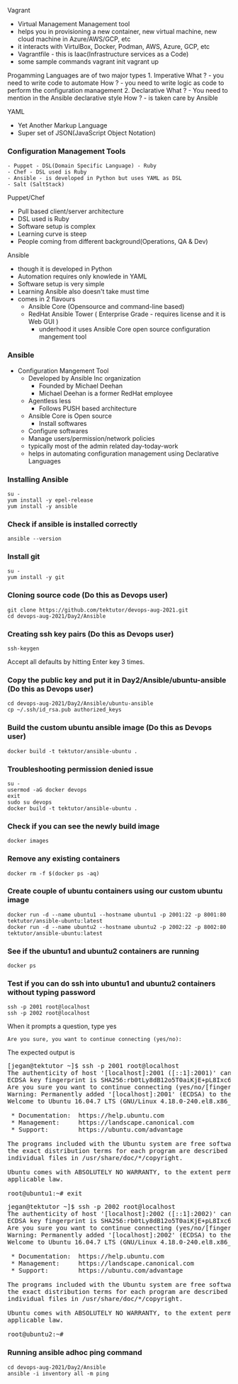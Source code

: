 Vagrant
   - Virtual Management Management tool
   - helps you in provisioning a new container, new virtual machine, new cloud machine in Azure/AWS/GCP, etc
   - it interacts with VirtulBox, Docker, Podman, AWS, Azure, GCP, etc
   - Vagrantfile
	- this is Iaac(Infrastructure services as a Code)
   - some sample commands
	 vagrant init
	 vagrant up

Progamming Languages are of two major types
	1. Imperative
	What ?
	- you need to write code to automate
	How ?
	- you need to write logic as code to perform the configuration management
	2. Declarative
	What ?
		- You need to mention in the Ansible declarative style
	How ?
		- is taken care by Ansible

YAML
 - Yet Another Markup Language
 - Super set of JSON(JavaScript Object Notation)

### Configuration Management Tools
	- Puppet - DSL(Domain Specific Language) - Ruby
	- Chef - DSL used is Ruby
	- Ansible - is developed in Python but uses YAML as DSL
	- Salt (SaltStack)

Puppet/Chef
  - Pull based client/server architecture
  - DSL used is Ruby
  - Software setup is complex
  - Learning curve is steep
  - People coming from different background(Operations, QA & Dev) 

Ansible 
  - though it is developed in Python
  - Automation requires only knowlede in YAML
  - Software setup is very simple
  - Learning Ansible also doesn't take must time
  - comes in 2 flavours
	- Ansible Core (Opensource and command-line based)
	- RedHat Ansible Tower ( Enterprise Grade - requires license and it is Web GUI )
		- underhood it uses Ansible Core open source configuration mangement tool
  
### Ansible
- Configuration Mangement Tool
	- Developed by Ansible Inc organization
		- Founded by Michael Deehan
		- Michael Deehan is a former RedHat employee
	- Agentless less
        - Follows PUSH based architecture
	- Ansible Core is Open source
    	- Install softwares
	- Configure softwares
	- Manage users/permission/network policies
	- typically most of the admin related day-today-work
	- helps in automating configuration management using Declarative Languages

### Installing Ansible
```
su -
yum install -y epel-release
yum install -y ansible
```

### Check if ansible is installed correctly
```
ansible --version
```

### Install git
```
su -
yum install -y git
```

### Cloning source code (Do this as Devops user)
```
git clone https://github.com/tektutor/devops-aug-2021.git
cd devops-aug-2021/Day2/Ansible
```

### Creating ssh key pairs (Do this as Devops user)
```
ssh-keygen
```
Accept all defaults by hitting Enter key 3 times.

### Copy the public key and put it in Day2/Ansible/ubuntu-ansible (Do this as Devops user)
```
cd devops-aug-2021/Day2/Ansible/ubuntu-ansible
cp ~/.ssh/id_rsa.pub authorized_keys
```

### Build the custom ubuntu ansible image (Do this as Devops user)
```
docker build -t tektutor/ansible-ubuntu .
```

### Troubleshooting permission denied issue
```
su -
usermod -aG docker devops
exit
sudo su devops
docker build -t tektutor/ansible-ubuntu .
```

### Check if you can see the newly build image
```
docker images
```

### Remove any existing containers
```
docker rm -f $(docker ps -aq)
```

### Create couple of ubuntu containers using our custom ubuntu image
```
docker run -d --name ubuntu1 --hostname ubuntu1 -p 2001:22 -p 8001:80 tektutor/ansible-ubuntu:latest 
docker run -d --name ubuntu2 --hostname ubuntu2 -p 2002:22 -p 8002:80 tektutor/ansible-ubuntu:latest 
```

### See if the ubuntu1 and ubuntu2 containers are running
```
docker ps
```

### Test if you can do ssh into ubuntu1 and ubuntu2 containers without typing password
```
ssh -p 2001 root@localhost
ssh -p 2002 root@localhost
```
When it prompts a question, type yes
```
Are you sure, you want to continue connecting (yes/no): 
```
The expected output is
<pre>
[jegan@tektutor ~]$ ssh -p 2001 root@localhost
The authenticity of host '[localhost]:2001 ([::1]:2001)' can't be established.
ECDSA key fingerprint is SHA256:rb0tLy8dB12o5T0aiKjE+pL8Ixc6Zfrkp9UBuHDz2Bk.
Are you sure you want to continue connecting (yes/no/[fingerprint])? yes
Warning: Permanently added '[localhost]:2001' (ECDSA) to the list of known hosts.
Welcome to Ubuntu 16.04.7 LTS (GNU/Linux 4.18.0-240.el8.x86_64 x86_64)

 * Documentation:  https://help.ubuntu.com
 * Management:     https://landscape.canonical.com
 * Support:        https://ubuntu.com/advantage

The programs included with the Ubuntu system are free software;
the exact distribution terms for each program are described in the
individual files in /usr/share/doc/*/copyright.

Ubuntu comes with ABSOLUTELY NO WARRANTY, to the extent permitted by
applicable law.

root@ubuntu1:~# exit
</pre>

<pre>
jegan@tektutor ~]$ ssh -p 2002 root@localhost
The authenticity of host '[localhost]:2002 ([::1]:2002)' can't be established.
ECDSA key fingerprint is SHA256:rb0tLy8dB12o5T0aiKjE+pL8Ixc6Zfrkp9UBuHDz2Bk.
Are you sure you want to continue connecting (yes/no/[fingerprint])? yes
Warning: Permanently added '[localhost]:2002' (ECDSA) to the list of known hosts.
Welcome to Ubuntu 16.04.7 LTS (GNU/Linux 4.18.0-240.el8.x86_64 x86_64)

 * Documentation:  https://help.ubuntu.com
 * Management:     https://landscape.canonical.com
 * Support:        https://ubuntu.com/advantage

The programs included with the Ubuntu system are free software;
the exact distribution terms for each program are described in the
individual files in /usr/share/doc/*/copyright.

Ubuntu comes with ABSOLUTELY NO WARRANTY, to the extent permitted by
applicable law.

root@ubuntu2:~#    
</pre>

### Running ansible adhoc ping command
```
cd devops-aug-2021/Day2/Ansible
ansible -i inventory all -m ping
```
